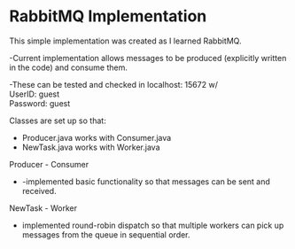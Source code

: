 # RabbitMQ Implementation
This simple implementation was created as I learned RabbitMQ.

-Current implementation allows messages to be produced (explicitly written in the code) and consume them.

-These can be tested and checked in localhost: 15672 w/  
UserID: guest  
Password: guest

Classes are set up so that:  
* Producer.java works with Consumer.java  
* NewTask.java works with Worker.java  


Producer - Consumer  
* -implemented basic functionality so that messages can be sent and received.

NewTask - Worker  
* implemented round-robin dispatch so that multiple workers can pick up messages from the queue in sequential order.